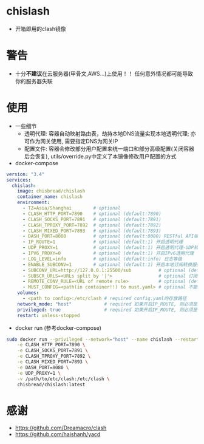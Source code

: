 # chislash
- 开箱即用的clash镜像
# 警告
- 十分**不建议**在云服务器(甲骨文,AWS...)上使用！！ 任何意外情况都可能导致你的服务器失联
# 使用
- 一些细节
  - 透明代理: 容器自动映射路由表，劫持本地DNS流量实现本地透明代理; 亦可作为网关使用, 需要指定DNS为网关IP
  - 配置文件: 容器会修改部分用户配置来统一端口和部分高级配置(关闭容器后会恢复), utils/override.py中定义了本镜像修改用户配置的方式
- docker-compose
```yaml
version: "3.4"
services:
  chislash:
    image: chisbread/chislash
    container_name: chislash
    environment:
      - TZ=Asia/Shanghai        # optional
      - CLASH_HTTP_PORT=7890    # optional (default:7890)
      - CLASH_SOCKS_PORT=7891   # optional (default:7891)
      - CLASH_TPROXY_PORT=7892  # optional (default:7892)
      - CLASH_MIXED_PORT=7893   # optional (default:7893)
      - DASH_PORT=8080          # optional (default:8080) RESTful API端口(同时也是Web UI端口 e.g. http://IP:8080/ui)
      - IP_ROUTE=1              # optional (default:1) 开启透明代理
      - UDP_PROXY=1             # optional (default:1) 开启透明代理-UDP转发(当代理节点不支持UDP时,可关闭)
      - IPV6_PROXY=0            # optional (default:1) 开启IPv6透明代理
      - LOG_LEVEL=info          # optional (default:info) 日志等级
      - ENABLE_SUBCONV=1        # optional (default:1) 开启本地订阅转换服务, 指定SUBSCR_URLS, 且没有外部订阅转换服务时, 需要为1
      - SUBCONV_URL=http://127.0.0.1:25500/sub          # optional (default:"http://127.0.0.1:25500/sub") 订阅转换服务地址
      - SUBSCR_URLS=<URLs split by '|'>                 # optional 订阅的节点链接, 用'|'分隔, 会覆盖原有的config.yaml
      - REMOTE_CONV_RULE=<URL of remote rule>           # optional (default:ACL4SSR的规则链接)订阅转换规则
      - MUST_CONFIG=<path(in container!!) to must.yaml> # optional 不能被覆盖的设置项, 最高优先级 (e.g. /etc/clash/must.yaml)
    volumes:
      - <path to config>:/etc/clash # required config.yaml的存放路径
    network_mode: "host"            # required 如果开启IP_ROUTE, 则必须是host
    privileged: true                # required 如果开启IP_ROUTE, 则必须是true
    restart: unless-stopped
```
- docker run (参考docker-compose)
```bash
sudo docker run --privileged --network="host" --name chislash --restart unless-stopped -d \
    -e CLASH_HTTP_PORT=7890 \
    -e CLASH_SOCKS_PORT=7891 \
    -e CLASH_TPROXY_PORT=7892 \
    -e CLASH_MIXED_PORT=7893 \
    -e DASH_PORT=8080 \
    -e UDP_PROXY=1 \
    -v /path/to/etc/clash:/etc/clash \
    chisbread/chislash:latest
```
# 感谢
- https://github.com/Dreamacro/clash
- https://github.com/haishanh/yacd